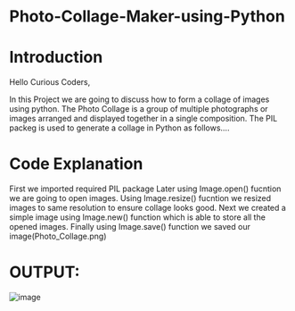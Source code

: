 # Photo-Collage-Maker-using-Python

# Introduction
Hello Curious Coders,

In this Project we are going to discuss how to form a collage of images using python. The Photo Collage is a group of multiple photographs or images arranged and displayed together in a single composition. The PIL packeg is used to generate a collage in Python as follows….

# Code Explanation
First we imported required PIL package
Later using Image.open() fucntion we are going to open images. 
Using Image.resize() fucntion we resized images to same resolution to ensure collage looks good.
Next we created a simple image using Image.new() function which is able to store all the opened images.
Finally using Image.save() function we saved our image(Photo_Collage.png)

# OUTPUT:

![image](https://github.com/user-attachments/assets/b76bd662-a475-4c4c-9a91-7c7d62f2535f)
